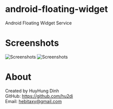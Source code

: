 # android-floating-widget
Android Floating Widget Service

# Screenshots

![Screenshots](https://github.com/hu2di/android-floating-widget/blob/master/Screenshots/Screenshot_20170328-175503.png)
![Screenshots](https://github.com/hu2di/android-floating-widget/blob/master/Screenshots/Screenshot_20170328-175508.png)

# About
Created by HuyHung Dinh<br>
GitHub: https://github.com/hu2di<br>
Email: hebitaxy@gmail.com
